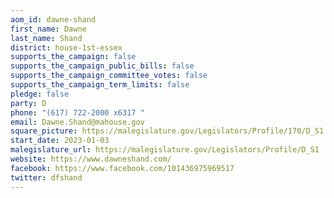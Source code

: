 ```yaml
---
aom_id: dawne-shand
first_name: Dawne
last_name: Shand
district: house-1st-essex
supports_the_campaign: false
supports_the_campaign_public_bills: false
supports_the_campaign_committee_votes: false
supports_the_campaign_term_limits: false
pledge: false
party: D
phone: "(617) 722-2000 x6317 "
email: Dawne.Shand@mahouse.gov
square_picture: https://malegislature.gov/Legislators/Profile/170/D_S1.jpg
start_date: 2023-01-03
malegislature_url: https://malegislature.gov/Legislators/Profile/D_S1
website: https://www.dawneshand.com/
facebook: https://www.facebook.com/101436975969517
twitter: dfshand
---
```

